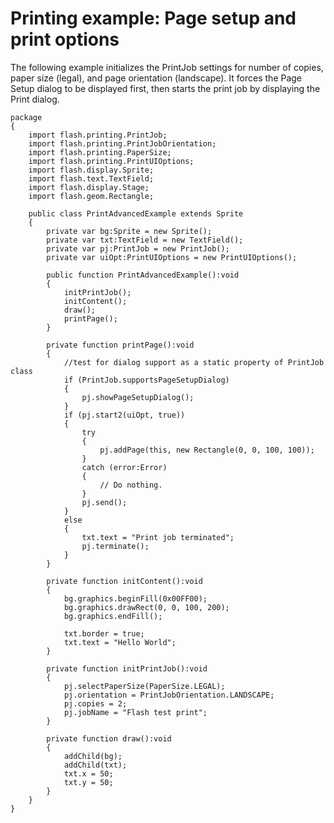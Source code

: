 # Printing example: Page setup and print options

The following example initializes the PrintJob settings for number of copies,
paper size (legal), and page orientation (landscape). It forces the Page Setup
dialog to be displayed first, then starts the print job by displaying the Print
dialog.

    package
    {
    	import flash.printing.PrintJob;
    	import flash.printing.PrintJobOrientation;
    	import flash.printing.PaperSize;
    	import flash.printing.PrintUIOptions;
    	import flash.display.Sprite;
    	import flash.text.TextField;
    	import flash.display.Stage;
    	import flash.geom.Rectangle;

    	public class PrintAdvancedExample extends Sprite
    	{
    		private var bg:Sprite = new Sprite();
    		private var txt:TextField = new TextField();
    		private var pj:PrintJob = new PrintJob();
    		private var uiOpt:PrintUIOptions = new PrintUIOptions();

    		public function PrintAdvancedExample():void
    		{
    			initPrintJob();
    			initContent();
    			draw();
    			printPage();
    		}

    		private function printPage():void
    		{
    			//test for dialog support as a static property of PrintJob class
    			if (PrintJob.supportsPageSetupDialog)
    			{
    				pj.showPageSetupDialog();
    			}
    			if (pj.start2(uiOpt, true))
    			{
    				try
    				{
    					pj.addPage(this, new Rectangle(0, 0, 100, 100));
    				}
    				catch (error:Error)
    				{
    					// Do nothing.
    				}
    				pj.send();
    			}
    			else
    			{
    				txt.text = "Print job terminated";
    				pj.terminate();
    			}
    		}

    		private function initContent():void
    		{
    			bg.graphics.beginFill(0x00FF00);
    			bg.graphics.drawRect(0, 0, 100, 200);
    			bg.graphics.endFill();

    			txt.border = true;
    			txt.text = "Hello World";
    		}

    		private function initPrintJob():void
    		{
    			pj.selectPaperSize(PaperSize.LEGAL);
    			pj.orientation = PrintJobOrientation.LANDSCAPE;
    			pj.copies = 2;
    			pj.jobName = "Flash test print";
    		}

    		private function draw():void
    		{
    			addChild(bg);
    			addChild(txt);
    			txt.x = 50;
    			txt.y = 50;
    		}
    	}
    }
